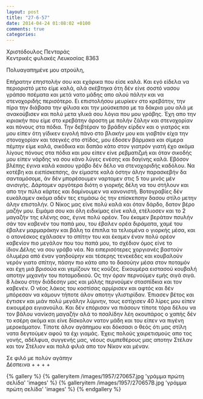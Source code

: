 ```yaml
---
layout: post
title: "27-6-57"
date: 2014-04-24 01:08:02 +0100
comments: true
categories: 
---
```


Χριστόδουλος Πενταράς<br/>
Κεντρικές φυλακές Λευκοσίας 8363

Πολυαγαπημένε μου ατρούλη,

Επήρατην επηστολήν σου και εχάρικα που είσε καλά. Και εγό είδελα να περιοριστό μετο είμε καλά, αλά σκέβτηκα ότη δέν είνε σοστό νασου γράπσο πσέματα και μετά νατο μάδης απο αλού πάλην και να στενοχοριδής περισότερο. Ει επιστολήσου μευρίκεν στο κρεβάτην, την πίρα την διάβασα την φίλισα και την μούσκεπσα με τα δάκρια μου αλά με ανακούβισεν και πολύ μετα γλικά σου λόγια που μου γράβης. Έχη απο την κιριακήν που είμε στο κρεβάτην άροστη με πολήν ζάλην και στενοχορίαν και πόνους στα πόδια. Την δεβτέραν το βράδην είρδεν και ο γιατρός και μου είπεν ότη γίδικεν ειγολή πάνο στο βλακήν μου και γιαβτόν είχα την στονοχορίαν και τσεγκές στο στίδος, μου έδοσεν βάρμακα και σίμερα πέμτην είμε καλά, σικόδικα και δαπάο κάτο στον γιατρόν γιατή έχο ακόμα λίγους πόνους στα πόδια και μου είπεν είνε ρεβματιζμή και όταν σικοδής μου είπεν νάρδης να σου κάνο λύγες ενέσης και δαγίνης καλά. Εβόσον βλέπης έγινα καλά καισου γράβο δέν δέλο να στενοχοριδής καδόλου. Να κοτέβη και ειεπίσκεπσης, άν είμαστε καλά όστην άλην παρασκεβήν δα σανταμόσομε, άν δέν μπορέσουμεν ναρτομεν στις 5 του μινός μέν ανισιγής. Δάρτομεν αργότερα διότη ο γιορκής δέλη να του στήλουν και απο την πύλα κάρτες και δαμίνουμεν να κανονιστή. Βοτογραβίες δέν ευκάλαμεν ακόμα αδέν τες ετιμάσω ός την επίσκεπσην δασου στίλο μετην άλην επιστολήν. Ο Νίκος μας είνε πολύ καλά και όταν δάρδο, δατον βέρο μαζήν μου.
Ειμάμα σου και όλη ειδικίμας είνε καλά, ετέλιοσεν και το 2 μαγαζήν της ελένης σας, έγινε πολύ ορέον. Του έκαμεν βεράταν πσυλήν σάν τον καβενέν του παπά μου, του έβαλεν ορέα διράματα, χαμέ του έβαλεν μαρμαράκην και βάλη τα έπιπλα τα τελιομένα ο γιορκής μέσα, και ο ατονέσκος εχάλασεν το σπίτην του και έκαμεν έναν πολύ ορέον καβενίον πιο μεγάλον που του παπά μου, το σχέδιον όμος είνε το ίδιον.Δέλης να σου γράβο νέα. Να ειπερισότερες χοργιανές βαστούν όλυμέρα από έναν γαηδούρην και τέσερης τενεκέδες και κουβαλούν νερόν γιατο σπίτην, πάσην πιο κάτο απο το δασούην μέσα στον ποταμόν και έχη μιά βρισούα και γεμίζουν τες κούζες. Εικουμέρα ειστασού κουβαλή αποτην μιχανήν του ποταμοδκιού. Ος την όραν περνούμεν εμής σιγά σιγά. 8 λάκου στην διάδεσην μας και μόλης περνούμεν στασπίδκια και τον καβενέν.
Ο νέος λάκος του κοστίσας αρμίρισεν και αφτός και δέν μπόρεσαν να κάμουν τήποτε άλον αποτην γλιστιρίδαν. Έπιασεν βέτος και έγτισεν και μιάν πολύ μεγάλην λύμνην, τους εστίχισεν 40 λίρες μου είπεν εικουμέρα ειγιανούλα. Και δέν επόρισαν να πιάσουν τίποτε τόρα δέλου να τον βάλου νανίκση μαγαζήν αλά το πσαλίδην λέη οκουπάρος ο χαπής δέν το κσέρη ακόμα και είνε δίσκολον νατον μάδη και του είπεν να πιγένη μεροκάματον. Τίποτε άλον αγάπημου και δόκσασι ο θεός ότι μας στίλη νατα δεγτούμεν αφού τα έχι γιαμάς. Έχεις πολούς χαιρετισμούς απο τος γονής, αδέλφυα, συγγενής μας, νέους συμπεθέρους μας αποτην Στέλαν και τον Στέλιον και πολά φιλιά απο τον Νίκον και μέναν.

Σε φιλό με πολύν αγάπην<br/>
Δέσπεινα + + + +

{% gallery %}
  {% galleryitem /images/1957/270657.jpg 'γράμμα πρώτη σελίδα' 'images' %}
  {% galleryitem /images/1957/270657B.jpg 'γράμμα πρώτη σελίδα' 'images' %}
{% endgallery %}
